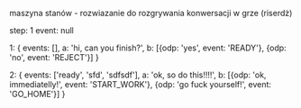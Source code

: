 maszyna stanów - rozwiazanie do rozgrywania konwersacji w grze (riserdż)


step: 1
event: null

1: 
{ 
  events: [],
  a: 'hi, can you finish?', 
  b: [{odp: 'yes', event: 'READY'}, {odp: 'no', event: 'REJECT'}] 
} 

2:
{
    events: ['ready', 'sfd', 'sdfsdf'],
    a: 'ok, so do this!!!!',
    b: [{odp: 'ok, immediatelly!', event: 'START_WORK'}, {odp: 'go fuck yourself!', event: 'GO_HOME'}]
} 

